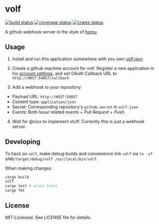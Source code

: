 # volf
[![build status](https://secure.travis-ci.org/clux/volf.svg)](http://travis-ci.org/clux/volf)
[![coverage status](http://img.shields.io/coveralls/clux/volf.svg)](https://coveralls.io/r/clux/volf)
[![crates status](https://img.shields.io/crates/v/volf.svg)](https://crates.io/crates/volf)

A github webhook server in the style of [homu](https://github.com/barosl/homu).

## Usage

1. Install and run this application somewhere with you own [volf.json](./volf.json)

2. Create a github machine account for volf.  Register a new application in his [account settings](https://github.com/settings/applications), and set OAuth Callback URL to `http://HOST:54857/callback`

3. Add a webhook to your repository:

 - Payload URL: `http://HOST:54857`
 - Content type: `application/json`
 - Secret: Corresponding repository's `github.secret` in `volf.json`
 - Events: Both *Issue* related events + *Pull Request* + *Push*.

4. Wait for @clux to implement stuff. Currently this is just a webhook server.

## Developing
To hack on `volf`, make debug builds and convenience link `volf` via `ln -sf $PWD/target/debug/volf /usr/local/bin/volf`.

When making changes:

```sh
cargo build
volf
cargo test # write tests
cargo fmt
```

## License
MIT-Licensed. See LICENSE file for details.
